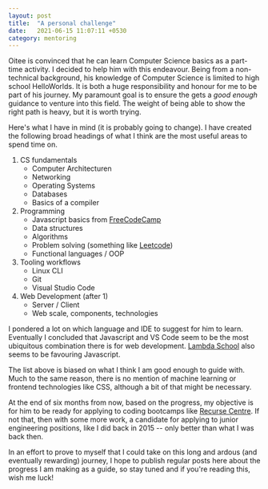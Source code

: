 ```yaml
---
layout: post
title:  "A personal challenge"
date:   2021-06-15 11:07:11 +0530
category: mentoring
---
```



Oitee is convinced that he can learn Computer Science basics as a part-time activity. I
decided to help him with this endeavour. Being from a non-technical background, his
knowledge of Computer Science is limited to high school HelloWorlds. It is both a huge
responsibility and honour for me to be part of his journey. My paramount goal is to ensure
the gets a _good enough_ guidance to venture into this field. The weight of being able to
show the right path is heavy, but it is worth trying.


Here's what I have in mind (it is probably going to change). I have created the following
broad headings of what I think are the most useful areas to spend time on.

1. CS fundamentals
   * Computer Architecturen
   * Networking
   * Operating Systems
   * Databases
   * Basics of a compiler
2. Programming
   * Javascript basics from [FreeCodeCamp](https://www.freecodecamp.org/learn/javascript-algorithms-and-data-structures/#claim-cert-block)
   * Data structures
   * Algorithms
   * Problem solving (something like [Leetcode](http://leetcode.com))
   * Functional languages / OOP
3. Tooling workflows
   * Linux CLI
   * Git
   * Visual Studio Code
4. Web Development (after 1)
   * Server / Client
   * Web scale, components, technologies


I pondered a lot on which language and IDE to suggest for him to learn. Eventually I concluded
that Javascript and VS Code seem to be the most ubiquitous combination there is for web
development. [Lambda School](https://lambdaschool.com/courses/full-stack-web-development)
also seems to be favouring Javascript.

The list above is biased on what I think I am good enough to guide with. Much to the same
reason, there is no mention of machine learning or frontend technologies like CSS,
although a bit of that might be necessary.

At the end of six months from now, based on the progress, my objective is for him to be
ready for applying to coding bootcamps like [Recurse Centre](https://www.recurse.com). If
not that, then with some more work, a candidate for applying to junior engineering
positions, like I did back in 2015 -- only better than what I was back then.

In an effort to prove to myself that I could take on this long and ardous (and eventually
rewarding) journey, I hope to publish regular posts here about the progress I am making as
a guide, so stay tuned and if you're reading this, wish me luck!
